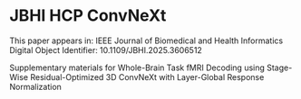# JBHI HCP ConvNeXt

This paper appears in: IEEE Journal of Biomedical and Health Informatics
Digital Object Identifier: 10.1109/JBHI.2025.3606512

Supplementary materials for Whole-Brain Task fMRI Decoding using Stage-Wise Residual-Optimized 3D ConvNeXt with Layer-Global Response Normalization
